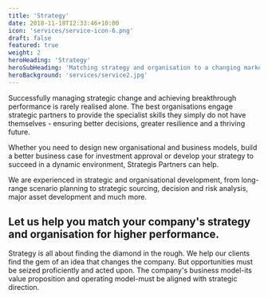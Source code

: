 ```yaml
---
title: 'Strategy'
date: 2018-11-18T12:33:46+10:00
icon: 'services/service-icon-6.png'
draft: false
featured: true
weight: 2
heroHeading: 'Strategy'
heroSubHeading: 'Matching strategy and organisation to a changing marketplace'
heroBackground: 'services/service2.jpg'
---
```


Successfully managing strategic change and achieving breakthrough performance is rarely realised alone. The best organisations engage strategic partners to provide the specialist skills they simply do not have themselves - ensuring better decisions, greater resilience and a thriving future.

Whether you need to design new organisational and business models, build a better business case for investment approval or develop your strategy to succeed in a dynamic environment, Strategis Partners can help.

We are experienced in strategic and organisational development, from long-range scenario planning to strategic sourcing, decision and risk analysis, major asset development and much more.

## Let us help you match your company's strategy and organisation for higher performance.

Strategy is all about finding the diamond in the rough. We help our clients find the gem of an idea that changes the company. But opportunities must be seized proficiently and acted upon. The company's business model-its value proposition and operating model-must be aligned with strategic direction.
